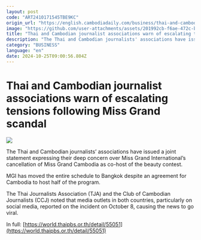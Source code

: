 ```yaml
---
layout: post
code: "ART2410171545TBE9KC"
origin_url: "https://english.cambodiadaily.com/business/thai-and-cambodian-journalist-associations-warn-of-escalating-tensions-following-miss-grand-scandal-189735/"
image: "https://github.com/user-attachments/assets/201992cb-f6ae-472c-b395-daf7169820e7"
title: "Thai and Cambodian journalist associations warn of escalating tensions following Miss Grand scandal"
description: "The Thai and Cambodian journalists' associations have issued a joint statement expressing their deep concern over Miss Grand International’s cancellation of Miss Grand Cambodia as co-host of the beauty contest."
category: "BUSINESS"
language: "en"
date: 2024-10-25T09:00:56.804Z
---
```


# Thai and Cambodian journalist associations warn of escalating tensions following Miss Grand scandal

 ![](https://github.com/user-attachments/assets/f328e4eb-2787-4753-8980-93eb8b924554)

The Thai and Cambodian journalists’ associations have issued a joint statement expressing their deep concern over Miss Grand International’s cancellation of Miss Grand Cambodia as co-host of the beauty contest.

MGI has moved the entire schedule to Bangkok despite an agreement for Cambodia to host half of the program.

The Thai Journalists Association (TJA) and the Club of Cambodian Journalists (CCJ) noted that media outlets in both countries, particularly on social media, reported on the incident on October 8, causing the news to go viral.

In full: [https://world.thaipbs.or.th/detail/55051](https://world.thaipbs.or.th/detail/55051)